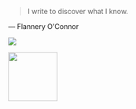 >  I write to discover what I know.

— Flannery O'Connor



<img src="https://github.githubassets.com/images/modules/logos_page/GitHub-Logo.png" height="px"></img>

<img src="https://cdn.sstatic.net/Sites/stackoverflow/company/img/logos/so/so-logo.png?v=9c558ec15d8a" width="100px"></img>
<!--stackedit_data:
eyJoaXN0b3J5IjpbMjE0MTU3MjY4MSwtNTIwODYyMzU2XX0=
-->